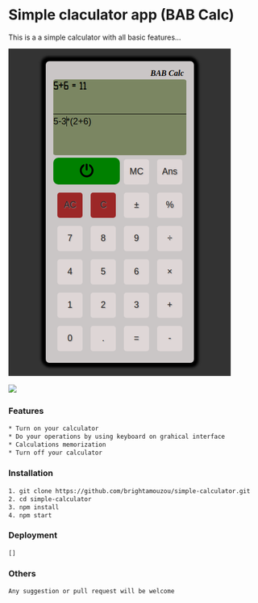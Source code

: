 # Simple claculator app (BAB Calc)
This is a a simple calculator with all basic features...

![BAB calc](https://raw.githubusercontent.com/brightamouzou/simple-calculator/main/public/my_calc.png)

<img src="https://github.com/brightamouzou/simple-calculator/tree/main/public/my_calc.png?raw=true">

### Features
    * Turn on your calculator
    * Do your operations by using keyboard on grahical interface
    * Calculations memorization
    * Turn off your calculator 


### Installation

    1. git clone https://github.com/brightamouzou/simple-calculator.git
    2. cd simple-calculator
    3. npm install
    4. npm start 

### Deployment
    []

### Others
    Any suggestion or pull request will be welcome
    

    


